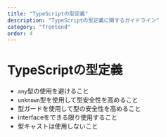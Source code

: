 ```yaml
---
title: "TypeScriptの型定義"
description: "TypeScriptの型定義に関するガイドライン"
category: "frontend"
order: 4
---
```


# TypeScriptの型定義

- `any`型の使用を避けること
- `unknown`型を使用して型安全性を高めること
- 型ガードを使用して型の安全性を高めること
- interfaceをできる限り使用すること
- 型キャストは使用しないこと
